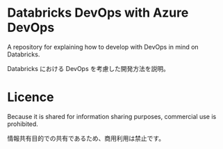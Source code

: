 # Databricks DevOps with Azure DevOps 

A repository for explaining how to develop with DevOps in mind on Databricks.

Databricks における DevOps を考慮した開発方法を説明。

# Licence

Because it is shared for information sharing purposes, commercial use is prohibited.

情報共有目的での共有であるため、商用利用は禁止です。